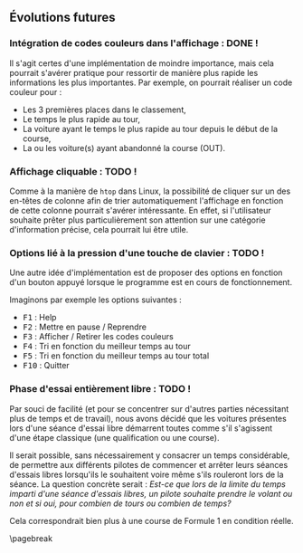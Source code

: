 Évolutions futures
------------------

### Intégration de codes couleurs dans l'affichage : DONE ! 

Il s'agit certes d'une implémentation de moindre importance, mais cela pourrait s'avérer pratique pour ressortir de manière plus rapide les informations les plus importantes.
Par exemple, on pourrait réaliser un code couleur pour :

- Les 3 premières places dans le classement,
- Le temps le plus rapide au tour,
- La voiture ayant le temps le plus rapide au tour depuis le début de la course,
- La ou les voiture(s) ayant abandonné la course (OUT).

### Affichage cliquable : TODO !

Comme à la manière de `htop` dans Linux, la possibilité de cliquer sur un des en-têtes de colonne afin de trier automatiquement l'affichage en fonction de cette colonne pourrait s'avérer intéressante.
En effet, si l'utilisateur souhaite prêter plus particulièrement son attention sur une catégorie d'information précise, cela pourrait lui être utile.

### Options lié à la pression d'une touche de clavier : TODO !

Une autre idée d'implémentation est de proposer des options en fonction d'un bouton appuyé lorsque le programme est en cours de fonctionnement.

Imaginons par exemple les options suivantes :

- <kbd>F1</kbd> : Help
- <kbd>F2</kbd> : Mettre en pause / Reprendre
- <kbd>F3</kbd> : Afficher / Retirer les codes couleurs
- <kbd>F4</kbd> : Tri en fonction du meilleur temps au tour
- <kbd>F5</kbd> : Tri en fonction du meilleur temps au tour total
- <kbd>F10</kbd> : Quitter

### Phase d'essai entièrement libre : TODO ! 

Par souci de facilité (et pour se concentrer sur d'autres parties nécessitant plus de temps et de travail), 
nous avons décidé que les voitures présentes lors d'une séance d'essai libre démarrent toutes comme s'il s'agissent 
d'une étape classique (une qualification ou une course).

Il serait possible, sans nécessairement y consacrer un temps considérable, de permettre aux différents pilotes de 
commencer et arrêter leurs séances d'essais libres lorsqu'ils le souhaitent voire même s'ils rouleront lors de la séance.
La question concrète serait : _Est-ce que lors de la limite du temps imparti d'une séance d'essais libres, un pilote souhaite 
prendre le volant ou non et si oui, pour combien de tours ou combien de temps?_

Cela correspondrait bien plus à une course de Formule 1 en condition réelle.

\pagebreak 

